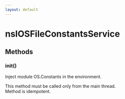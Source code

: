 ```yaml
---
layout: default
---
```


# nsIOSFileConstantsService #

## Methods ##

### init() ###
  
Inject module OS.Constants in the environment.  
  
This method must be called only from the main thread.  
Method is idempotent.  
  
